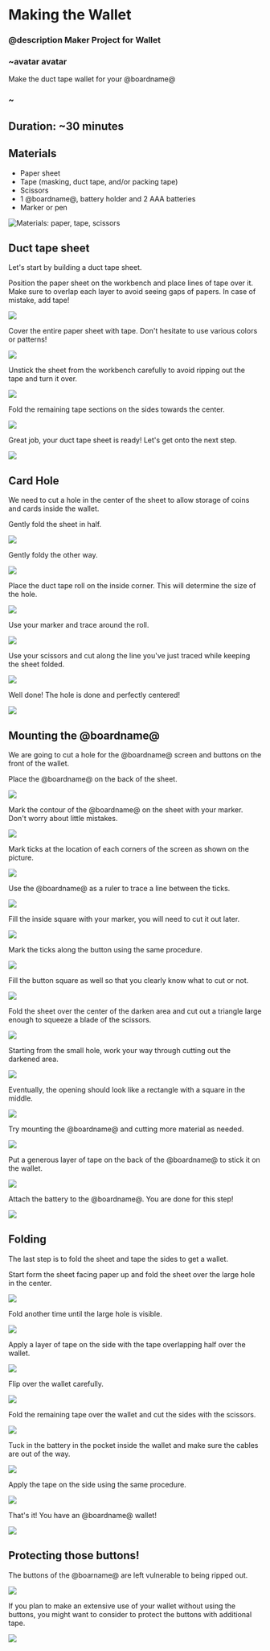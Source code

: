 # Making the Wallet
### @description Maker Project for Wallet

### ~avatar avatar

Make the duct tape wallet for your @boardname@

### ~

## Duration: ~30 minutes

## Materials
* Paper sheet
* Tape (masking, duct tape, and/or packing tape)
* Scissors
* 1 @boardname@, battery holder and 2 AAA batteries
* Marker or pen

![Materials: paper, tape, scissors](/static/mb/projects/wallet/materials.jpg)


## Duct tape sheet

Let's start by building a duct tape sheet.

Position the paper sheet on the workbench and place lines of tape over it. Make sure to overlap each layer to avoid seeing gaps of papers. In case of mistake, add tape!

![](/static/mb/projects/wallet/sheet1.jpg)

Cover the entire paper sheet with tape. Don't hesitate to use various colors or patterns!

![](/static/mb/projects/wallet/sheet2.jpg)

Unstick the sheet from the workbench carefully to avoid ripping out the tape and turn it over.

![](/static/mb/projects/wallet/sheet3.jpg)

Fold the remaining tape sections on the sides towards the center.

![](/static/mb/projects/wallet/sheet5.jpg)

Great job, your duct tape sheet is ready! Let's get onto the next step.

![](/static/mb/projects/wallet/sheet6.jpg)

## Card Hole

We need to cut a hole in the center of the sheet to allow storage of coins and cards inside the wallet.


Gently fold the sheet in half.

![](/static/mb/projects/wallet/hole1.jpg)

Gently foldy the other way.

![](/static/mb/projects/wallet/hole2.jpg)

Place the duct tape roll on the inside corner. This will determine the size of the hole.

![](/static/mb/projects/wallet/hole3.jpg)

Use your marker and trace around the roll.

![](/static/mb/projects/wallet/hole4.jpg)

Use your scissors and cut along the line you've just traced while keeping the sheet folded.

![](/static/mb/projects/wallet/hole5.jpg)

Well done! The hole is done and perfectly centered!

![](/static/mb/projects/wallet/hole6.jpg)

## Mounting the @boardname@

We are going to cut a hole for the @boardname@ screen and buttons on the front of the wallet.

Place the @boardname@ on the back of the sheet.

![](/static/mb/projects/wallet/mbhole1.jpg)

Mark the contour of the @boardname@ on the sheet with your marker. Don't worry about little mistakes.

![](/static/mb/projects/wallet/mbhole2.jpg)

Mark ticks at the location of each corners of the screen as shown on the picture.

![](/static/mb/projects/wallet/mbhole3.jpg)

Use the @boardname@ as a ruler to trace a line between the ticks.

![](/static/mb/projects/wallet/mbhole5.jpg)

Fill the inside square with your marker, you will need to cut it out later.

![](/static/mb/projects/wallet/mbhole6.jpg)

Mark the ticks along the button using the same procedure.

![](/static/mb/projects/wallet/mbhole7.jpg)

Fill the button square as well so that you clearly know what to cut or not.

![](/static/mb/projects/wallet/mbhole8.jpg)

Fold the sheet over the center of the darken area and cut out a triangle large enough to squeeze a blade of the scissors.

![](/static/mb/projects/wallet/mbhole9.jpg)

Starting from the small hole, work your way through cutting out the darkened area.

![](/static/mb/projects/wallet/mbhole10.jpg)

Eventually, the opening should look like a rectangle with a square in the middle.

![](/static/mb/projects/wallet/mbhole11.jpg)

Try mounting the @boardname@ and cutting more material as needed.

![](/static/mb/projects/wallet/mbhole12.jpg)

Put a generous layer of tape on the back of the @boardname@ to stick it on the wallet.

![](/static/mb/projects/wallet/mbhole13.jpg)

Attach the battery to the @boardname@. You are done for this step!

![](/static/mb/projects/wallet/mbhole14.jpg)

## Folding

The last step is to fold the sheet and tape the sides to get a wallet.

Start form the sheet facing paper up and fold the sheet over the large hole in the center.

![](/static/mb/projects/wallet/fold1.jpg)

Fold another time until the large hole is visible.

![](/static/mb/projects/wallet/fold2.jpg)

Apply a layer of tape on the side with the tape overlapping half over the wallet.

![](/static/mb/projects/wallet/fold3.jpg)

Flip over the wallet carefully.

![](/static/mb/projects/wallet/fold4.jpg)

Fold the remaining tape over the wallet and cut the sides with the scissors.

![](/static/mb/projects/wallet/fold5.jpg)

Tuck in the battery in the pocket inside the wallet and make sure the cables are out of the way.

![](/static/mb/projects/wallet/fold6.jpg)

Apply the tape on the side using the same procedure.

![](/static/mb/projects/wallet/fold7.jpg)

That's it! You have an @boardname@ wallet!

![](/static/mb/projects/wallet/wallet.jpg)

## Protecting those buttons!

The buttons of the @boarname@ are left vulnerable to being ripped out.

![](/static/mb/projects/wallet/rug1.jpg)

If you plan to make an extensive use of your wallet without using the buttons, you might want to consider to protect the buttons with additional tape.

![](/static/mb/projects/wallet/rug2.jpg)
